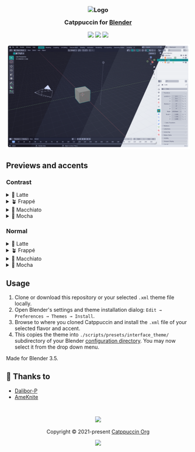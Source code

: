 <h3 align="center">
    <img src="https://raw.githubusercontent.com/catppuccin/catppuccin/main/assets/logos/exports/1544x1544_circle.png" width="100" alt="Logo"/><br/>
    <img src="https://raw.githubusercontent.com/catppuccin/catppuccin/main/assets/misc/transparent.png" height="30" width="0px"/>
    Catppuccin for <a href="https://www.blender.org/">Blender</a>
    <img src="https://raw.githubusercontent.com/catppuccin/catppuccin/main/assets/misc/transparent.png" height="30" width="0px"/>
</h3>

<p align="center">
    <a href="https://github.com/ameknite/blender/stargazers"><img src="https://img.shields.io/github/stars/ameknite/blender?colorA=363a4f&colorB=b7bdf8&style=for-the-badge"></a>
    <a href="https://github.com/ameknite/blender/issues"><img src="https://img.shields.io/github/issues/ameknite/blender?colorA=363a4f&colorB=f5a97f&style=for-the-badge"></a>
    <a href="https://github.com/ameknite/blender/contributors"><img src="https://img.shields.io/github/contributors/ameknite/blender?colorA=363a4f&colorB=a6da95&style=for-the-badge"></a>
</p>

<p align="center">
    <img src="assets/catwalk_contrast.webp"/>
</p>

## Previews and accents

### Contrast

<details>
<summary>🌻 Latte</summary>
<img src="assets/latte_contrast.png"/>
<img src="assets/accents_latte_contrast.svg"/>
</details>
<details>
<summary>🪴 Frappé</summary>
<img src="assets/frappe_contrast.png"/>
<img src="assets/accents_frappe_contrast.svg"/>
</details>
<details>
<summary>🌺 Macchiato</summary>
<img src="assets/macchiato_contrast.png"/>
<img src="assets/accents_macchiato_contrast.svg"/>
</details>
<details>
<summary>🌿 Mocha</summary>
<img src="assets/mocha_contrast.png"/>
<img src="assets/accents_mocha_contrast.svg"/>
</details>

### Normal

<details>
<summary>🌻 Latte</summary>
<img src="assets/latte.png"/>
<img src="assets/accents latte.svg"/>
</details>
<details>
<summary>🪴 Frappé</summary>
<img src="assets/frappe.png"/>
<img src="assets/accents frappe.svg"/>
</details>
<details>
<summary>🌺 Macchiato</summary>
<img src="assets/macchiato.png"/>
<img src="assets/accents macchiato.svg"/>
</details>
<details>
<summary>🌿 Mocha</summary>
<img src="assets/mocha.png"/>
<img src="assets/accents mocha.svg"/>
</details>

## Usage

1. Clone or download this repository or your selected `.xml` theme file locally.
2. Open Blender's settings and theme installation dialog: `Edit → Preferences → Themes → Install`.
3. Browse to where you cloned Catppuccin and install the `.xml` file of your selected flavor and accent.
4. This copies the theme into `./scripts/presets/interface_theme/` subdirectory of your Blender [configuration directory](https://docs.blender.org/manual/en/latest/advanced/blender_directory_layout.html). You may now select it from the drop down menu.

Made for Blender 3.5.

## 💝 Thanks to

- [Dalibor-P](https://github.com/Dalibor-P)
- [AmeKnite](https://github.com/ameknite)

&nbsp;

<p align="center">
    <img src="https://raw.githubusercontent.com/catppuccin/catppuccin/main/assets/footers/gray0_ctp_on_line.svg?sanitize=true" />
</p>

<p align="center">
    Copyright &copy; 2021-present <a href="https://github.com/catppuccin" target="_blank">Catppuccin Org</a>
</p>

<p align="center">
    <a href="https://github.com/catppuccin/catppuccin/blob/main/LICENSE"><img src="https://img.shields.io/static/v1.svg?style=for-the-badge&label=License&message=MIT&logoColor=d9e0ee&colorA=363a4f&colorB=b7bdf8"/></a>
</p>
